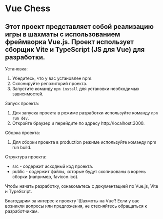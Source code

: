 #  Vue Chess
## Этот проект представляет собой реализацию игры в шахматы с использованием фреймворка Vue.js. Проект использует сборщик Vite и TypeScript (JS для Vue) для разработки.

Установка:
1. Убедитесь, что у вас установлен npm.
2. Склонируйте репозиторий проекта.
3. Запустите команду ``` npm install ``` для установки необходимых зависимостей.

Запуск проекта:
1. Для запуска проекта в режиме разработки используйте команду ``` npm run dev ```.
2. Откройте браузер и перейдите по адресу http://localhost:3000.

Сборка проекта:
1. Для сборки проекта в production режиме используйте команду npm run build.

Структура проекта:
- src - содержит исходный код проекта.
- public - содержит файлы, которые будут скопированы в корень сборки (например, favicon.ico).

Чтобы начать разработку, ознакомьтесь с документацией по Vue.js, Vite и TypeScript.

Благодарим за интерес к проекту 'Шахмоты на Vue'! Если у вас возникли вопросы или предложения, не стесняйтесь обращаться к разработчикам.
